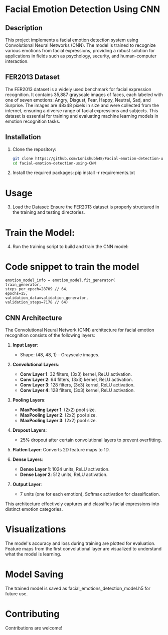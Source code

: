 # Facial Emotion Detection Using CNN

## Description
This project implements a facial emotion detection system using Convolutional Neural Networks (CNN). The model is trained to recognize various emotions from facial expressions, providing a robust solution for applications in fields such as psychology, security, and human-computer interaction.

## FER2013 Dataset
The FER2013 dataset is a widely used benchmark for facial expression recognition. It contains 35,887 grayscale images of faces, each labeled with one of seven emotions: Angry, Disgust, Fear, Happy, Neutral, Sad, and Surprise. The images are 48x48 pixels in size and were collected from the internet, ensuring a diverse range of facial expressions and subjects. This dataset is essential for training and evaluating machine learning models in emotion recognition tasks.

## Installation

1. Clone the repository:
   ```bash
   git clone https://github.com/Lonishubh48/Facial-emotion-detection-using-CNN
   cd facial-emotion-detection-using-CNN
2. Install the required packages:
pip install -r requirements.txt
# Usage
3. Load the Dataset: Ensure the FER2013 dataset is properly structured in the training and testing directories.

# Train the Model:
4. Run the training script to build and train the CNN model:
# Code snippet to train the model
    emotion_model_info = emotion_model.fit_generator(
    train_generator,
    steps_per_epoch=28709 // 64,
    epochs=15,
    validation_data=validation_generator,
    validation_steps=7178 // 64)

## CNN Architecture

The Convolutional Neural Network (CNN) architecture for facial emotion recognition consists of the following layers:

1. **Input Layer**: 
   - Shape: (48, 48, 1) - Grayscale images.

2. **Convolutional Layers**:
   - **Conv Layer 1**: 32 filters, (3x3) kernel, ReLU activation.
   - **Conv Layer 2**: 64 filters, (3x3) kernel, ReLU activation.
   - **Conv Layer 3**: 128 filters, (3x3) kernel, ReLU activation.
   - **Conv Layer 4**: 128 filters, (3x3) kernel, ReLU activation.

3. **Pooling Layers**:
   - **MaxPooling Layer 1**: (2x2) pool size.
   - **MaxPooling Layer 2**: (2x2) pool size.
   - **MaxPooling Layer 3**: (2x2) pool size.

4. **Dropout Layers**: 
   - 25% dropout after certain convolutional layers to prevent overfitting.

5. **Flatten Layer**: Converts 2D feature maps to 1D.

6. **Dense Layers**:
   - **Dense Layer 1**: 1024 units, ReLU activation.
   - **Dense Layer 2**: 512 units, ReLU activation.

7. **Output Layer**:
   - 7 units (one for each emotion), Softmax activation for classification.

This architecture effectively captures and classifies facial expressions into distinct emotion categories.


# Visualizations
The model's accuracy and loss during training are plotted for evaluation.
Feature maps from the first convolutional layer are visualized to understand what the model is learning.
# Model Saving
The trained model is saved as facial_emotions_detection_model.h5 for future use.

# Contributing
Contributions are welcome!

